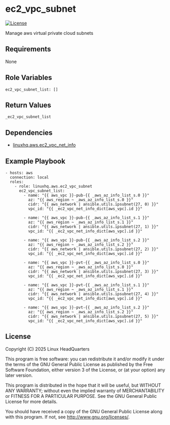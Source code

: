 # ec2\_vpc\_subnet

[![License](https://img.shields.io/badge/license-GPLv3-lightgreen)](https://www.gnu.org/licenses/gpl-3.0.en.html#license-text)

Manage aws virtual private cloud subnets

## Requirements

None

## Role Variables

    ec2_vpc_subnet_list: []

## Return Values

    _ec2_vpc_subnet_list

## Dependencies

* [linuxhq.aws.ec2\_vpc\_net\_info](https://github.com/linuxhq/ansible-collection-aws/tree/main/roles/ec2_vpc_net_info)

## Example Playbook

    - hosts: aws
      connection: local
      roles:
        - role: linuxhq.aws.ec2_vpc_subnet
          ec2_vpc_subnet_list:
            - name: "{{ aws_vpc }}-pub-{{ _aws_az_info_list_s.0 }}"
              az: "{{ aws_region ~ _aws_az_info_list_s.0 }}"
              cidr: "{{ aws_network | ansible.utils.ipsubnet(27, 0) }}"
              vpc_id: "{{ _ec2_vpc_net_info_dict[aws_vpc].id }}"

            - name: "{{ aws_vpc }}-pub-{{ _aws_az_info_list_s.1 }}"
              az: "{{ aws_region ~ _aws_az_info_list_s.1 }}"
              cidr: "{{ aws_network | ansible.utils.ipsubnet(27, 1) }}"
              vpc_id: "{{ _ec2_vpc_net_info_dict[aws_vpc].id }}"

            - name: "{{ aws_vpc }}-pub-{{ _aws_az_info_list_s.2 }}"
              az: "{{ aws_region ~ _aws_az_info_list_s.2 }}"
              cidr: "{{ aws_network | ansible.utils.ipsubnet(27, 2) }}"
              vpc_id: "{{ _ec2_vpc_net_info_dict[aws_vpc].id }}"

            - name: "{{ aws_vpc }}-pvt-{{ _aws_az_info_list_s.0 }}"
              az: "{{ aws_region ~ _aws_az_info_list_s.0 }}"
              cidr: "{{ aws_network | ansible.utils.ipsubnet(27, 3) }}"
              vpc_id: "{{ _ec2_vpc_net_info_dict[aws_vpc].id }}"

            - name: "{{ aws_vpc }}-pvt-{{ _aws_az_info_list_s.1 }}"
              az: "{{ aws_region ~ _aws_az_info_list_s.1 }}"
              cidr: "{{ aws_network | ansible.utils.ipsubnet(27, 4) }}"
              vpc_id: "{{ _ec2_vpc_net_info_dict[aws_vpc].id }}"

            - name: "{{ aws_vpc }}-pvt-{{ _aws_az_info_list_s.2 }}"
              az: "{{ aws_region ~ _aws_az_info_list_s.2 }}"
              cidr: "{{ aws_network | ansible.utils.ipsubnet(27, 5) }}"
              vpc_id: "{{ _ec2_vpc_net_info_dict[aws_vpc].id }}"

## License

Copyright (C) 2025 Linux HeadQuarters

This program is free software: you can redistribute it and/or modify
it under the terms of the GNU General Public License as published by
the Free Software Foundation, either version 3 of the License, or
(at your option) any later version.

This program is distributed in the hope that it will be useful,
but WITHOUT ANY WARRANTY; without even the implied warranty of
MERCHANTABILITY or FITNESS FOR A PARTICULAR PURPOSE. See the
GNU General Public License for more details.

You should have received a copy of the GNU General Public License
along with this program. If not, see <http://www.gnu.org/licenses/>.
